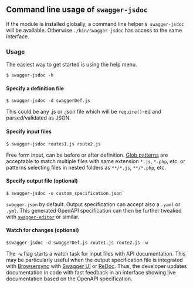 ## Command line usage of `swagger-jsdoc`

If the module is installed globally, a command line helper `$ swagger-jsdoc` will be available.
Otherwise `./bin/swagger-jsdoc` has access to the same interface.

### Usage

The easiest way to get started is using the help menu.

```
$ swagger-jsdoc -h
```

#### Specify a definition file

```
$ swagger-jsdoc -d swaggerDef.js
```

This could be any .js or .json file which will be `require()`-ed and parsed/validated as JSON.

#### Specify input files

```
$ swagger-jsdoc routes1.js route2.js
```
Free form input, can be before or after definition. [Glob patterns](https://github.com/isaacs/node-glob) are acceptable to match multiple files with same extension `*.js`, `*.php`, etc. or patterns selecting files in nested folders as `**/*.js`, `**/*.php`, etc.

#### Specify output file (optional)

```
$ swagger-jsdoc -o custom_specification.json`
```

`swagger.json` by default. Output specification can accept also a `.yaml` or `.yml`. This generated OpenAPI specification can then be further tweaked with [`swagger-editor`](http://swagger.io/swagger-editor/) or similar.

#### Watch for changes (optional)

```
$swagger-jsdoc -d swaggerDef.js route1.js route2.js -w
```

The `-w` flag starts a watch task for input files with API documentation. This may be particularly useful when the output specification file is integrated with [Browsersync](https://browsersync.io/)
with [Swagger UI](http://swagger.io/swagger-ui/) or [ReDoc](https://github.com/Rebilly/ReDoc). Thus, the developer updates documentation in code with fast feedback in an interface showing live documentation based on the OpenAPI specification.
